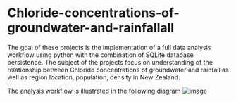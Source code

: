 # Chloride-concentrations-of-groundwater-and-rainfallall

The goal of these projects is the implementation of a full data analysis workflow using python with the combination of SQLite database persistence.
The subject of the projects focus on understanding of the relationship between Chloride concentrations of groundwater and rainfall as well as region location, population, density in New Zealand.

The analysis workflow is illustrated in the following diagram
![image](https://user-images.githubusercontent.com/89386659/162642960-1921dca9-509b-4ae8-b01c-4c1b0146a03c.png)
